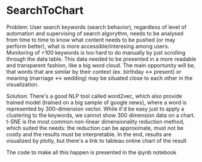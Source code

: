 # SearchToChart
Problem: User search keywords (search behavior), regardless of level of automation and supervising of search algorythm, needs to be analysed from time to time to know what content needs to be pushed (or may perform better), what is more accessible/interesing among users.
Monitoring of >100 keywords is too hard to do manually by just scrolling through the data table. This data needed to be presented in a more readable and transparent fashion, like a big word cloud. The main opportunity will be, that words that are similar by their context (ex. birthday <-> present) or meaning (marriage <-> wedding) may be situated close to each other in the visualization. 

Solution: There's a good NLP tool called word2vec, which also provide trained model (trained on a big sample of google news), where a word is represented by 300-dimension vector. While it'd be easy just to apply a clustering to the keywords, we cannot show 300 dimension data on a chart. t-SNE is the most common non-linear dimensionality reduction method, which suited the needs: the reduction can be approximate, must not be costly and the results must be interpretable. In the end, results are visualized by plotly, but there's a link to tableau online chart of the result 

The code to make all this happen is presented in the ipynb notebook
